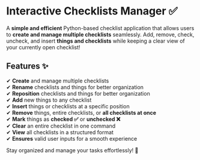 # **Interactive Checklists Manager ✅**  

A **simple and efficient** Python-based checklist application that allows users to **create and manage multiple checklists** seamlessly. Add, remove, check, uncheck, and insert **things and checklists** while keeping a clear view of your currently open checklist!

## **Features ✨**  
✔ **Create** and manage multiple checklists  
✔ **Rename** checklists and things for better organization  
✔ **Reposition** checklists and things for better organization  
✔ **Add** new things to any checklist  
✔ **Insert** things or checklists at a specific position  
✔ **Remove** things, entire checklists, or **all checklists at once**  
✔ **Mark** things as **checked ✅** or **unchecked ❌**  
✔ **Clear** an entire checklist in one command  
✔ **View** all checklists in a structured format  
✔ **Ensures** valid user inputs for a smooth experience  

Stay organized and manage your tasks effortlessly! 🚀
